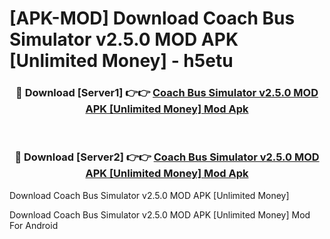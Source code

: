 # [APK-MOD] Download Coach Bus Simulator v2.5.0 MOD APK [Unlimited Money] - h5etu


<div align="center">
<h3>🔴 Download [Server1] 👉👉 <a href="https://apk-comot.site?title=Coach_Bus_Simulator_v2.5.0_MOD_APK_[Unlimited_Money]">Coach Bus Simulator v2.5.0 MOD APK [Unlimited Money] Mod Apk</a></h3><br>
<h3>🔴 Download [Server2] 👉👉 <a href="https://apk-comot.site?title=Coach_Bus_Simulator_v2.5.0_MOD_APK_[Unlimited_Money]">Coach Bus Simulator v2.5.0 MOD APK [Unlimited Money] Mod Apk</a></h3>
</div>



Download Coach Bus Simulator v2.5.0 MOD APK [Unlimited Money] 

Download Coach Bus Simulator v2.5.0 MOD APK [Unlimited Money] Mod For Android